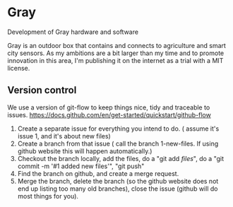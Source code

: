 # Gray
Development of Gray hardware and software

Gray is an outdoor box that contains and connects to agriculture and smart city sensors.
As my ambitions are a bit larger than my time and to promote innovation in this area, I'm publishing it on the internet as a trial with a MIT license.

## Version control
We use a version of git-flow to keep things nice, tidy and traceable to issues. https://docs.github.com/en/get-started/quickstart/github-flow 
1. Create a separate issue for everything you intend to do. ( assume it's issue 1, and it's about new files)
2. Create a branch from that issue ( call the branch 1-new-files. If using github website this will happen automatically.)
3. Checkout the branch locally, add the files, do a "git add *files*", do a "git commit -m '#1 added new files'", "git push"
4. Find the branch on github, and create a merge request. 
5. Merge the branch, delete the branch (so the github website does not end up listing too many old branches), close the issue (github will do most things for you).
